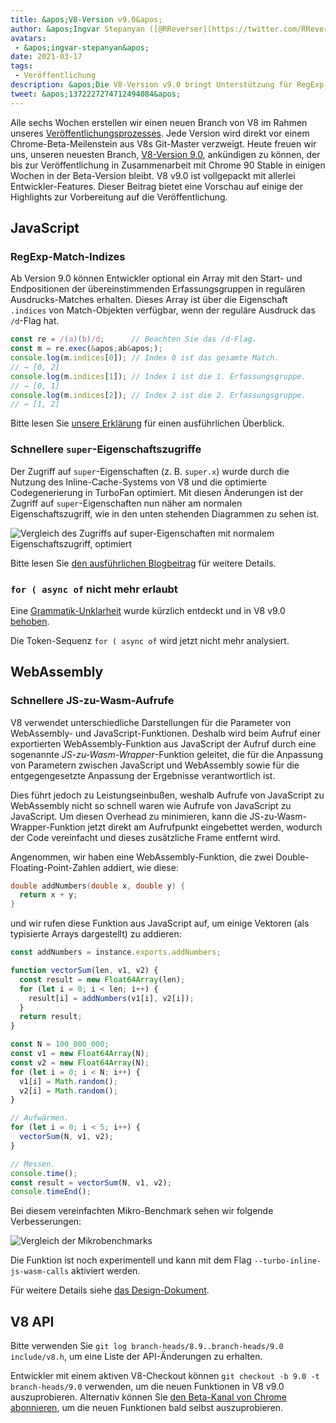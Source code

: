 ```yaml
---
title: &apos;V8-Version v9.0&apos;
author: &apos;Ingvar Stepanyan ([@RReverser](https://twitter.com/RReverser)), steht inline&apos;
avatars:
 - &apos;ingvar-stepanyan&apos;
date: 2021-03-17
tags:
 - Veröffentlichung
description: &apos;Die V8-Version v9.0 bringt Unterstützung für RegExp-Match-Indizes und verschiedene Leistungsverbesserungen.&apos;
tweet: &apos;1372227274712494084&apos;
---
```

Alle sechs Wochen erstellen wir einen neuen Branch von V8 im Rahmen unseres [Veröffentlichungsprozesses](https://v8.dev/docs/release-process). Jede Version wird direkt vor einem Chrome-Beta-Meilenstein aus V8s Git-Master verzweigt. Heute freuen wir uns, unseren neuesten Branch, [V8-Version 9.0](https://chromium.googlesource.com/v8/v8.git/+log/branch-heads/9.0), ankündigen zu können, der bis zur Veröffentlichung in Zusammenarbeit mit Chrome 90 Stable in einigen Wochen in der Beta-Version bleibt. V8 v9.0 ist vollgepackt mit allerlei Entwickler-Features. Dieser Beitrag bietet eine Vorschau auf einige der Highlights zur Vorbereitung auf die Veröffentlichung.

<!--truncate-->
## JavaScript

### RegExp-Match-Indizes

Ab Version 9.0 können Entwickler optional ein Array mit den Start- und Endpositionen der übereinstimmenden Erfassungsgruppen in regulären Ausdrucks-Matches erhalten. Dieses Array ist über die Eigenschaft `.indices` von Match-Objekten verfügbar, wenn der reguläre Ausdruck das `/d`-Flag hat.

```javascript
const re = /(a)(b)/d;      // Beachten Sie das /d-Flag.
const m = re.exec(&apos;ab&apos;);
console.log(m.indices[0]); // Index 0 ist das gesamte Match.
// → [0, 2]
console.log(m.indices[1]); // Index 1 ist die 1. Erfassungsgruppe.
// → [0, 1]
console.log(m.indices[2]); // Index 2 ist die 2. Erfassungsgruppe.
// → [1, 2]
```

Bitte lesen Sie [unsere Erklärung](https://v8.dev/features/regexp-match-indices) für einen ausführlichen Überblick.

### Schnellere `super`-Eigenschaftszugriffe

Der Zugriff auf `super`-Eigenschaften (z. B. `super.x`) wurde durch die Nutzung des Inline-Cache-Systems von V8 und die optimierte Codegenerierung in TurboFan optimiert. Mit diesen Änderungen ist der Zugriff auf `super`-Eigenschaften nun näher am normalen Eigenschaftszugriff, wie in den unten stehenden Diagrammen zu sehen ist.

![Vergleich des Zugriffs auf super-Eigenschaften mit normalem Eigenschaftszugriff, optimiert](/_img/fast-super/super-opt.svg)

Bitte lesen Sie [den ausführlichen Blogbeitrag](https://v8.dev/blog/fast-super) für weitere Details.

### `for ( async of` nicht mehr erlaubt

Eine [Grammatik-Unklarheit](https://github.com/tc39/ecma262/issues/2034) wurde kürzlich entdeckt und in V8 v9.0 [behoben](https://chromium-review.googlesource.com/c/v8/v8/+/2683221).

Die Token-Sequenz `for ( async of` wird jetzt nicht mehr analysiert.

## WebAssembly

### Schnellere JS-zu-Wasm-Aufrufe

V8 verwendet unterschiedliche Darstellungen für die Parameter von WebAssembly- und JavaScript-Funktionen. Deshalb wird beim Aufruf einer exportierten WebAssembly-Funktion aus JavaScript der Aufruf durch eine sogenannte *JS-zu-Wasm-Wrapper*-Funktion geleitet, die für die Anpassung von Parametern zwischen JavaScript und WebAssembly sowie für die entgegengesetzte Anpassung der Ergebnisse verantwortlich ist.

Dies führt jedoch zu Leistungseinbußen, weshalb Aufrufe von JavaScript zu WebAssembly nicht so schnell waren wie Aufrufe von JavaScript zu JavaScript. Um diesen Overhead zu minimieren, kann die JS-zu-Wasm-Wrapper-Funktion jetzt direkt am Aufrufpunkt eingebettet werden, wodurch der Code vereinfacht und dieses zusätzliche Frame entfernt wird.

Angenommen, wir haben eine WebAssembly-Funktion, die zwei Double-Floating-Point-Zahlen addiert, wie diese:

```cpp
double addNumbers(double x, double y) {
  return x + y;
}
```

und wir rufen diese Funktion aus JavaScript auf, um einige Vektoren (als typisierte Arrays dargestellt) zu addieren:

```javascript
const addNumbers = instance.exports.addNumbers;

function vectorSum(len, v1, v2) {
  const result = new Float64Array(len);
  for (let i = 0; i < len; i++) {
    result[i] = addNumbers(v1[i], v2[i]);
  }
  return result;
}

const N = 100_000_000;
const v1 = new Float64Array(N);
const v2 = new Float64Array(N);
for (let i = 0; i < N; i++) {
  v1[i] = Math.random();
  v2[i] = Math.random();
}

// Aufwärmen.
for (let i = 0; i < 5; i++) {
  vectorSum(N, v1, v2);
}

// Messen.
console.time();
const result = vectorSum(N, v1, v2);
console.timeEnd();
```

Bei diesem vereinfachten Mikro-Benchmark sehen wir folgende Verbesserungen:

![Vergleich der Mikrobenchmarks](/_img/v8-release-90/js-to-wasm.svg)

Die Funktion ist noch experimentell und kann mit dem Flag `--turbo-inline-js-wasm-calls` aktiviert werden.

Für weitere Details siehe [das Design-Dokument](https://docs.google.com/document/d/1mXxYnYN77tK-R1JOVo6tFG3jNpMzfueQN1Zp5h3r9aM/edit).

## V8 API

Bitte verwenden Sie `git log branch-heads/8.9..branch-heads/9.0 include/v8.h`, um eine Liste der API-Änderungen zu erhalten.

Entwickler mit einem aktiven V8-Checkout können `git checkout -b 9.0 -t branch-heads/9.0` verwenden, um die neuen Funktionen in V8 v9.0 auszuprobieren. Alternativ können Sie [den Beta-Kanal von Chrome abonnieren](https://www.google.com/chrome/browser/beta.html), um die neuen Funktionen bald selbst auszuprobieren.
